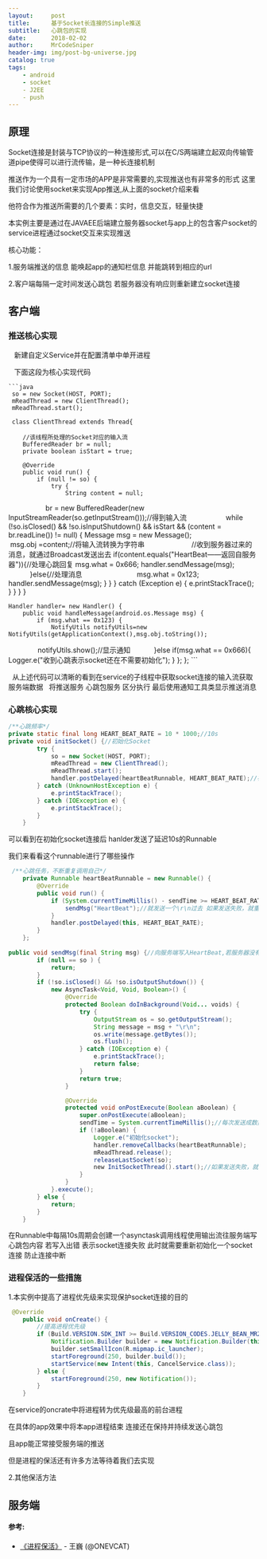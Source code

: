 ```yaml
---
layout:     post
title:      基于Socket长连接的Simple推送
subtitle:   心跳包的实现
date:       2018-02-02
author:     MrCodeSniper
header-img: img/post-bg-universe.jpg
catalog: true
tags:
    - android
    - socket
    - J2EE
    - push
---
```

## 原理

Socket连接是封装与TCP协议的一种连接形式,可以在C/S两端建立起双向传输管道pipe使得可以进行流传输，是一种长连接机制

推送作为一个具有一定市场的APP是非常需要的,实现推送也有非常多的形式 这里我们讨论使用socket来实现App推送,从上面的socket介绍来看

他符合作为推送所需要的几个要素：实时，信息交互，轻量快捷

本实例主要是通过在JAVAEE后端建立服务器socket与app上的包含客户socket的service进程通过socket交互来实现推送

核心功能：

1.服务端推送的信息 能唤起app的通知栏信息 并能跳转到相应的url

2.客户端每隔一定时间发送心跳包 若服务器没有响应则重新建立socket连接

## 客户端

### 推送核心实现

    新建自定义Service并在配置清单中单开进程
    
    下面这段为核心实现代码
    
    ```java
     so = new Socket(HOST, PORT);
     mReadThread = new ClientThread();
     mReadThread.start();
     
     class ClientThread extends Thread{

        //该线程所处理的Socket对应的输入流
        BufferedReader br = null;
        private boolean isStart = true;

        @Override
        public void run() {
            if (null != so) {
                try {
                    String content = null;
                    br = new BufferedReader(new InputStreamReader(so.getInputStream()));//得到输入流
                    while (!so.isClosed() && !so.isInputShutdown()
                            && isStart && (content = br.readLine()) != null) {
                        Message msg = new Message();
                        msg.obj =content;//将输入流转换为字符串
                        //收到服务器过来的消息，就通过Broadcast发送出去
                        if(content.equals("HeartBeat——返回自服务器")){//处理心跳回复
                            msg.what = 0x666;
                            handler.sendMessage(msg);
                        }else{//处理消息
                            msg.what = 0x123;
                            handler.sendMessage(msg);
                        }
                    }
                } catch (Exception e) {
                    e.printStackTrace();
                }
            }
        }
    }
    
    Handler handler= new Handler() {
        public void handleMessage(android.os.Message msg) {
            if (msg.what == 0x123) {
                NotifyUtils notifyUtils=new NotifyUtils(getApplicationContext(),msg.obj.toString());
                notifyUtils.show();//显示通知
            }else if(msg.what == 0x666){
                Logger.e("收到心跳表示socket还在不需要初始化");
            }
        };
    };
    ```
    
   从上述代码可以清晰的看到在service的子线程中获取socket连接的输入流获取服务端数据
   将推送服务 心跳包服务 区分执行 最后使用通知工具类显示推送消息


### 心跳核心实现

```java
/**心跳频率*/
private static final long HEART_BEAT_RATE = 10 * 1000;//10s
private void initSocket() {//初始化Socket
        try {
            so = new Socket(HOST, PORT);
            mReadThread = new ClientThread();
            mReadThread.start();
            handler.postDelayed(heartBeatRunnable, HEART_BEAT_RATE);//初始化成功后，就准备发送心跳包
        } catch (UnknownHostException e) {
            e.printStackTrace();
        } catch (IOException e) {
            e.printStackTrace();
        }
    }
```
可以看到在初始化socket连接后 hanlder发送了延迟10s的Runnable

我们来看看这个runnable进行了哪些操作

```java
 /**心跳任务，不断重复调用自己*/
    private Runnable heartBeatRunnable = new Runnable() {
        @Override
        public void run() {
            if (System.currentTimeMillis() - sendTime >= HEART_BEAT_RATE) {
                sendMsg("HeartBeat");//就发送一个\r\n过去 如果发送失败，就重新初始化一个socket
            }
            handler.postDelayed(this, HEART_BEAT_RATE);
        }
    };
    
public void sendMsg(final String msg) {//向服务端写入HeartBeat,若服务器没有回复就是断开不成功
        if (null == so ) {
            return;
        }
        if (!so.isClosed() && !so.isOutputShutdown()) {
            new AsyncTask<Void, Void, Boolean>() {
                @Override
                protected Boolean doInBackground(Void... voids) {
                    try {
                        OutputStream os = so.getOutputStream();
                        String message = msg + "\r\n";
                        os.write(message.getBytes());
                        os.flush();
                    } catch (IOException e) {
                        e.printStackTrace();
                        return false;
                    }
                    return true;
                }

                @Override
                protected void onPostExecute(Boolean aBoolean) {
                    super.onPostExecute(aBoolean);
                    sendTime = System.currentTimeMillis();//每次发送成数据，就改一下最后成功发送的时间，节省心跳间隔时间
                    if (!aBoolean) {
                        Logger.e("初始化socket");
                        handler.removeCallbacks(heartBeatRunnable);
                        mReadThread.release();
                        releaseLastSocket(so);
                        new InitSocketThread().start();//如果发送失败，就重新初始化一个socket连接
                    }
                }
            }.execute();
        } else {
            return;
        }
    }    
```

在Runnable中每隔10s周期会创建一个asynctask调用线程使用输出流往服务端写心跳包内容
若写入出错 表示socket连接失败 此时就需要重新初始化一个socket连接 防止连接中断

### 进程保活的一些措施


1.本实例中提高了进程优先级来实现保护socket连接的目的

```java
 @Override
    public void onCreate() {
        //提高进程优先级
        if (Build.VERSION.SDK_INT >= Build.VERSION_CODES.JELLY_BEAN_MR2) {
            Notification.Builder builder = new Notification.Builder(this);
            builder.setSmallIcon(R.mipmap.ic_launcher);
            startForeground(250, builder.build());
            startService(new Intent(this, CancelService.class));
        } else {
            startForeground(250, new Notification());
        }
    }
```
在service的oncrate中将进程转为优先级最高的前台进程

在具体的app效果中将本app进程结束 连接还在保持并持续发送心跳包

且app能正常接受服务端的推送

但是进程的保活还有许多方法等待着我们去实现

2.其他保活方法


## 服务端



#### 参考:

- [《进程保活》](http://swifter.tips/log/) - 王巍 (@ONEVCAT)

